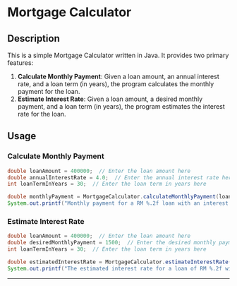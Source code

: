 # Mortgage Calculator

## Description

This is a simple Mortgage Calculator written in Java. It provides two primary features:

1. **Calculate Monthly Payment**: Given a loan amount, an annual interest rate, and a loan term (in years), the program calculates the monthly payment for the loan.
2. **Estimate Interest Rate**: Given a loan amount, a desired monthly payment, and a loan term (in years), the program estimates the interest rate for the loan.

## Usage 

### Calculate Monthly Payment

```java
double loanAmount = 400000;  // Enter the loan amount here
double annualInterestRate = 4.0;  // Enter the annual interest rate here
int loanTermInYears = 30;  // Enter the loan term in years here

double monthlyPayment = MortgageCalculator.calculateMonthlyPayment(loanAmount, annualInterestRate, loanTermInYears);
System.out.printf("Monthly payment for a RM %.2f loan with an interest rate of %.2f%% over %d years is RM %.2f\n", loanAmount, annualInterestRate, loanTermInYears, monthlyPayment);
```

### Estimate Interest Rate

```java
double loanAmount = 400000;  // Enter the loan amount here
double desiredMonthlyPayment = 1500;  // Enter the desired monthly payment here
int loanTermInYears = 30;  // Enter the loan term in years here

double estimatedInterestRate = MortgageCalculator.estimateInterestRate(loanAmount, desiredMonthlyPayment, loanTermInYears);
System.out.printf("The estimated interest rate for a loan of RM %.2f with a desired monthly payment of RM %.2f over %d years is %.2f%%\n", loanAmount, desiredMonthlyPayment, loanTermInYears, estimatedInterestRate);
```

---

